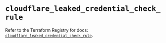 # `cloudflare_leaked_credential_check_rule`

Refer to the Terraform Registry for docs: [`cloudflare_leaked_credential_check_rule`](https://registry.terraform.io/providers/cloudflare/cloudflare/5.7.0/docs/resources/leaked_credential_check_rule).
